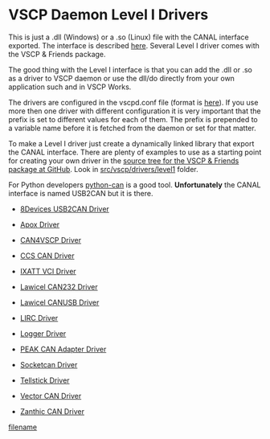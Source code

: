# VSCP Daemon Level I Drivers

This is just a .dll (Windows) or a .so (Linux) file with the CANAL interface exported. The interface is described [here](./canal_interface_specification.md). Several Level I driver comes with the VSCP & Friends package.

The good thing with the Level I interface is that you can add the .dll or .so as a driver to VSCP daemon or use the dll/do directly from your own application such and in VSCP Works. 

The drivers are configured in the vscpd.conf file (format is [here](http://www.vscp.org/docs/vscpd/doku.php?id=configuring_the_vscp_daemon)). If you use more then one driver with different configuration it is very important that the prefix is set to different values for each of them. The prefix is prepended to a variable name before it is fetched from the daemon or set for that matter.

To make a Level I driver just create a dynamically linked library that export the CANAL interface. There are plenty of examples to use as a starting point for creating your own driver in the [source tree for the VSCP & Friends package at GitHub](https://github.com/grodansparadis/vscp_software). Look in  [src/vscp/drivers/level1](https://github.com/grodansparadis/vscp_software/tree/master/src/vscp/drivers/level1) folder.

For Python developers [python-can](http://python-can.readthedocs.io/en/latest/index.html) is a good tool. __Unfortunately__ the CANAL interface is named USB2CAN but it is there.


*  [8Devices USB2CAN Driver](http://www.vscp.org/docs/vscpd/doku.php?id=level1_driver_usb2can)

*  [Apox Driver](http://www.vscp.org/docs/vscpd/doku.php?id=level1_driver_apox)

*  [CAN4VSCP Driver](http://www.vscp.org/docs/vscpd/doku.php?id=level1_driver_can4vscp)

*  [CCS CAN Driver](http://www.vscp.org/docs/vscpd/doku.php?id=level1_driver_ccs)

*  [IXATT VCI Driver](http://www.vscp.org/docs/vscpd/doku.php?id=level1_driver_ixxat)

*  [Lawicel CAN232 Driver](http://www.vscp.org/docs/vscpd/doku.php?id=level1_driver_can232)

*  [Lawicel CANUSB Driver](http://www.vscp.org/docs/vscpd/doku.php?id=level1_driver_canusb)

*  [LIRC Driver](http://www.vscp.org/docs/vscpd/doku.php?id=level1_driver_lirc)

*  [Logger Driver](http://www.vscp.org/docs/vscpd/doku.php?id=level1_driver_logger)

*  [PEAK CAN Adapter Driver](http://www.vscp.org/docs/vscpd/doku.php?id=level1_driver_peak)

*  [Socketcan Driver](http://www.vscp.org/docs/vscpd/doku.php?id=level1_driver_socketcan)

*  [Tellstick Driver](http://www.vscp.org/docs/vscpd/doku.php?id=level1_driver_tellstick)

*  [Vector CAN Driver](http://www.vscp.org/docs/vscpd/doku.php?id=level1_driver_vector)

*  [Zanthic CAN Driver](http://www.vscp.org/docs/vscpd/doku.php?id=level1_driver_zanthic)
 
[filename](./bottom_copyright.md ':include')
